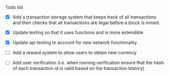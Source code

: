 Todo list

- [X] Add a transaction storage system that keeps track of all transactions and then checks that all transactions are legal before a block
is mined.

- [X] Update testing so that it uses functions and is more extendible 

- [X] Update api testing to account for new network functionality

- [ ] Add a reward system to allow users to obtain new currency

- [ ] Add user verification (i.e. when running verification ensure that the hash of each transaction id is valid based on the transaction
history)
